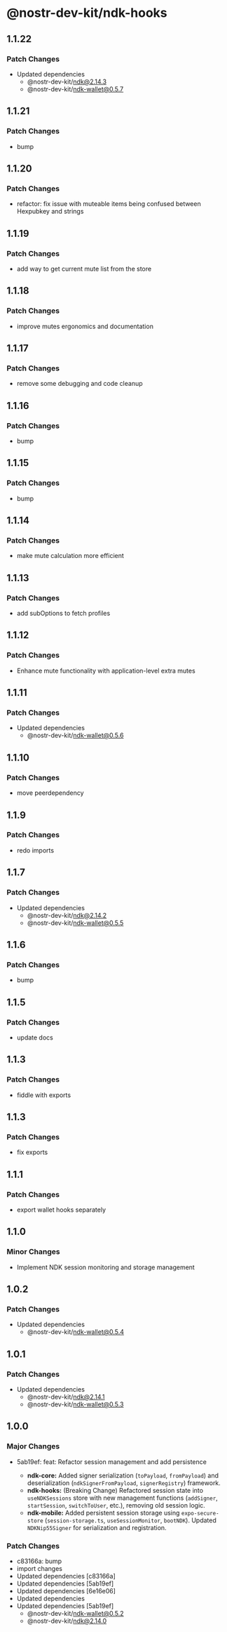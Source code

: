 # @nostr-dev-kit/ndk-hooks

## 1.1.22

### Patch Changes

- Updated dependencies
    - @nostr-dev-kit/ndk@2.14.3
    - @nostr-dev-kit/ndk-wallet@0.5.7

## 1.1.21

### Patch Changes

- bump

## 1.1.20

### Patch Changes

- refactor: fix issue with muteable items being confused between Hexpubkey and strings

## 1.1.19

### Patch Changes

- add way to get current mute list from the store

## 1.1.18

### Patch Changes

- improve mutes ergonomics and documentation

## 1.1.17

### Patch Changes

- remove some debugging and code cleanup

## 1.1.16

### Patch Changes

- bump

## 1.1.15

### Patch Changes

- bump

## 1.1.14

### Patch Changes

- make mute calculation more efficient

## 1.1.13

### Patch Changes

- add subOptions to fetch profiles

## 1.1.12

### Patch Changes

- Enhance mute functionality with application-level extra mutes

## 1.1.11

### Patch Changes

- Updated dependencies
    - @nostr-dev-kit/ndk-wallet@0.5.6

## 1.1.10

### Patch Changes

- move peerdependency

## 1.1.9

### Patch Changes

- redo imports

## 1.1.7

### Patch Changes

- Updated dependencies
    - @nostr-dev-kit/ndk@2.14.2
    - @nostr-dev-kit/ndk-wallet@0.5.5

## 1.1.6

### Patch Changes

- bump

## 1.1.5

### Patch Changes

- update docs

## 1.1.3

### Patch Changes

- fiddle with exports

## 1.1.3

### Patch Changes

- fix exports

## 1.1.1

### Patch Changes

- export wallet hooks separately

## 1.1.0

### Minor Changes

- Implement NDK session monitoring and storage management

## 1.0.2

### Patch Changes

- Updated dependencies
    - @nostr-dev-kit/ndk-wallet@0.5.4

## 1.0.1

### Patch Changes

- Updated dependencies
    - @nostr-dev-kit/ndk@2.14.1
    - @nostr-dev-kit/ndk-wallet@0.5.3

## 1.0.0

### Major Changes

- 5ab19ef: feat: Refactor session management and add persistence

    - **ndk-core:** Added signer serialization (`toPayload`, `fromPayload`) and deserialization (`ndkSignerFromPayload`, `signerRegistry`) framework.
    - **ndk-hooks:** (Breaking Change) Refactored session state into `useNDKSessions` store with new management functions (`addSigner`, `startSession`, `switchToUser`, etc.), removing old session logic.
    - **ndk-mobile:** Added persistent session storage using `expo-secure-store` (`session-storage.ts`, `useSessionMonitor`, `bootNDK`). Updated `NDKNip55Signer` for serialization and registration.

### Patch Changes

- c83166a: bump
- import changes
- Updated dependencies [c83166a]
- Updated dependencies [5ab19ef]
- Updated dependencies [6e16e06]
- Updated dependencies
- Updated dependencies [5ab19ef]
    - @nostr-dev-kit/ndk-wallet@0.5.2
    - @nostr-dev-kit/ndk@2.14.0
